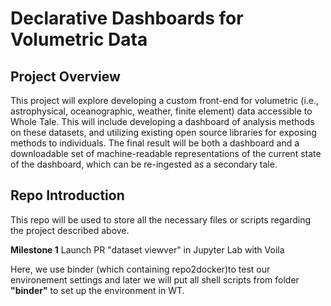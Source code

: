 # Declarative Dashboards for Volumetric Data
## Project Overview
This project will explore developing a custom front-end for volumetric (i.e., astrophysical, oceanographic, weather, finite element) data accessible to Whole Tale. This will include developing a dashboard of analysis methods on these datasets, and utilizing existing open source libraries for exposing methods to individuals. The final result will be both a dashboard and a downloadable set of machine-readable representations of the current state of the dashboard, which can be re-ingested as a secondary tale.
 
## Repo Introduction
This repo will be used to store all the necessary files or scripts regarding the project described above.
 
**Milestone 1** Launch PR "dataset viewver" in Jupyter Lab with Voila

Here, we use binder (which containing repo2docker)to test our environement settings and later we will put all shell scripts from folder **"binder"** to set up the environment in WT.